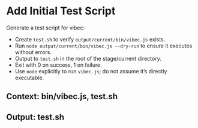 # Add Initial Test Script

Generate a test script for vibec:
- Create `test.sh` to verify `output/current/bin/vibec.js` exists.
- Run `node output/current/bin/vibec.js --dry-run` to ensure it executes without errors.
- Output to `test.sh` in the root of the stage/current directory.
- Exit with 0 on success, 1 on failure.
- Use `node` explicitly to run `vibec.js`; do not assume it’s directly executable.

## Context: bin/vibec.js, test.sh
## Output: test.sh
